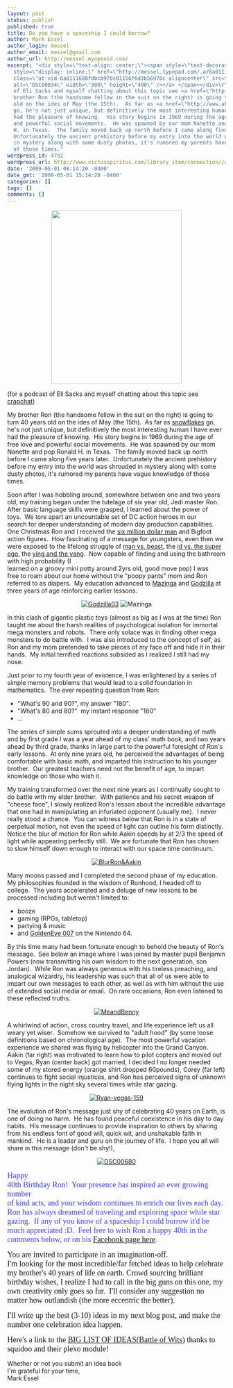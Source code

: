 ```yaml
---
layout: post
status: publish
published: true
title: Do you have a spaceship I could borrow?
author: Mark Essel
author_login: messel
author_email: messel@gmail.com
author_url: http://messel.myopenid.com/
excerpt: "<div style=\"text-align: center;\"><span style=\"text-decoration: underline;\"><a
  style=\"display: inline;\" href=\"http://messel.typepad.com/.a/6a0111688fdbcb970c01156f6d3b56970c-pi\"><img
  class=\"at-xid-6a0111688fdbcb970c01156f6d3b56970c aligncenter\" src=\"http://messel.typepad.com/.a/6a0111688fdbcb970c01156f6d3b56970c-500wi\"
  alt=\"DSC00034\" width=\"300\" height=\"400\" /></a> </span></div>\r\n(for a podcast
  of Eli Sacks and myself chatting about this topic see <a href=\"http://www.crapchat.com/blog/?p=18\">crapchat</a>)\r\n\r\nMy
  brother Ron (the handsome fellow in the suit on the right) is going to turn 40 years
  old on the ides of May (the 15th).  As far as <a href=\"http://www.abarim-publications.com/ChaosTheoryIntroduction.html\">snowflakes</a>
  go, he's not just unique, but definitively the most interesting human I have ever
  had the pleasure of knowing.  His story begins in 1969 during the age of free love
  and powerful social movements.  He was spawned by our mom Nanette and pop Ronald
  H. in Texas.  The family moved back up north before I came along five years later. 
  Unfortunately the ancient prehistory before my entry into the world was shrouded
  in mystery along with some dusty photos, it's rumored my parents have vague knowledge
  of those times."
wordpress_id: 4792
wordpress_url: http://www.victusspiritus.com/library_item/connection//do-you-have-a-spaceship-i-could-borrow/
date: '2009-05-01 08:14:20 -0400'
date_gmt: '2009-05-01 15:14:20 -0400'
categories: []
tags: []
comments: []
---
```

<div style="text-align: center;"><span style="text-decoration: underline;"><a href="{{ site.url }}/assets/2009/05/MeAndRon.jpg"><img src="{{ site.url }}/assets/2009/05/MeAndRon.jpg" alt="" title="Mark_and_Ron_Essel" width="300" height="400" class="aligncenter size-full wp-image-9409" /></a></span></div>
<p>(for a podcast of Eli Sacks and myself chatting about this topic see <a href="http://www.crapchat.com/blog/?p=18">crapchat</a>)</p>
<p>My brother Ron (the handsome fellow in the suit on the right) is going to turn 40 years old on the ides of May (the 15th).  As far as <a href="http://www.abarim-publications.com/ChaosTheoryIntroduction.html">snowflakes</a> go, he's not just unique, but definitively the most interesting human I have ever had the pleasure of knowing.  His story begins in 1969 during the age of free love and powerful social movements.  He was spawned by our mom Nanette and pop Ronald H. in Texas.  The family moved back up north before I came along five years later.  Unfortunately the ancient prehistory before my entry into the world was shrouded in mystery along with some dusty photos, it's rumored my parents have vague knowledge of those times.<a id="more"></a><a id="more-4792"></a></p>
<p>Soon after I was hobbling around, somewhere between one and two years old, my training began under the tutelage of six year old, Jedi master Ron.  After basic language skills were grasped, I learned about the power of<br />
toys.  We tore apart an uncountable set of DC action heroes in our<br />
search for deeper understanding of modern day production capabilities.  One Christmas Ron and I received the <a href="http://www.retrothing.com/2009/02/upgrade-your-six-million-dollar-man-action-figure.html">six million dollar man</a> and Bigfoot action figures.  How fascinating of a message for youngsters, even then we were exposed to the lifelong struggle of <a href="http://www.youtube.com/watch?v=N0qefQardXw&amp;NR=1">man vs. beast</a>, the <a href="http://en.wikipedia.org/wiki/Id,_ego,_and_super-ego">id vs. the super ego</a>, the <a href="http://en.wikipedia.org/wiki/Yin_and_yang">ying and the yang</a>.  Now capable of finding and using the bathroom with high probability (I<br />
learned on a groovy mini potty around 2yrs old, good move pop) I was<br />
free to roam about our home without the "poopy pants" mom and Ron<br />
referred to as diapers.  My education advanced to <a href="http://weirdscifi.ratiosemper.com/shogun/mazinga.html">Mazinga</a> and <a href="http://weirdscifi.ratiosemper.com/shogun/godzilla.html">Godzilla</a> at three years of age reinforcing earlier lessons.</p>
<div style="text-align: center;"><a style="display: inline;" href="http://messel.typepad.com/.a/6a0111688fdbcb970c0115706361ad970b-pi"><img class="at-xid-6a0111688fdbcb970c0115706361ad970b" title="Godzilla03" src="http://messel.typepad.com/.a/6a0111688fdbcb970c0115706361ad970b-800wi" border="0" alt="Godzilla03" /></a> <img class="at-xid-6a0111688fdbcb970c01156f6d1c79970c" title="Mazinga" src="http://messel.typepad.com/.a/6a0111688fdbcb970c01156f6d1c79970c-800wi" border="0" alt="Mazinga" /></div>
<p>In this clash of gigantic plastic toys (almost as big as I was at the time) Ron taught me about the harsh realities of psychological isolation for immortal mega monsters and robots.  There only solace was in finding other mega monsters to do battle with.  I was also introduced to the concept of self, as Ron and my mom pretended to take pieces of my face off and hide it in their hands.  My initial terrified reactions subsided as I realized I still had my nose.</p>
<p>Just prior to my fourth year of existence, I was enlightened by a series of simple memory problems that would lead to a solid foundation in mathematics.  The ever repeating question from Ron:</p>
<ul>
<li>"What's 90 and 90?", my answer "180".</li>
<li>"What's 80 and 80?"  my instant response "160"</li>
<li>...</li>
</ul>
<p>The series of simple sums sprouted into a deeper understanding of math and by first grade I was a year ahead of my class' math book, and two years ahead by third grade, thanks in large part to the powerful foresight of Ron's early lessons.  At only nine years old, he perceived the advantages of being comfortable with basic math, and imparted this instruction to his younger brother.  Our greatest teachers need not the benefit of age, to impart knowledge on those who wish it.</p>
<p>My training transformed over the next nine years as I continually sought to do battle with my elder brother.  With patience and his secret weapon of "cheese face", I slowly realized Ron's lesson about the incredible advantage that one had in manipulating an infuriated opponent (usually me).  I never really stood a chance.  You can witness below that Ron is in a state of perpetual motion, not even the speed of light can outline his form distinctly.  Notice the blur of motion for Ron while Aakin speeds by at 2/3 the speed of light while appearing perfectly still.  We are fortunate that Ron has chosen to slow himself down enough to interact with our space time continuum.</p>
<p style="text-align: center;"><a style="display: inline;" href="http://messel.typepad.com/.a/6a0111688fdbcb970c011570637233970b-pi"><img class="at-xid-6a0111688fdbcb970c011570637233970b" title="BlurRon&amp;Aakin" src="http://messel.typepad.com/.a/6a0111688fdbcb970c011570637233970b-800wi" border="0" alt="BlurRon&amp;Aakin" /></a></p>
<div style="text-align: center;">
<div style="text-align: left;">Many moons passed and I completed the second phase of my education.  My philosophies founded in the wisdom of Ronhood, I headed off to college.  The years accelerated and a deluge of new lessons to be processed including but weren't limited to:</p>
<ul>
<li>booze</li>
<li>gaming (RPGs, tabletop)</li>
<li>partying &amp; music</li>
<li>and <a href="http://en.wikipedia.org/wiki/GoldenEye_007">GoldenEye 007</a> on the Nintendo 64.</li>
</ul>
<p>By this time many had been fortunate enough to behold the beauty of Ron's message.  See below an image where I was joined by master pupil Benjamin Powers (now transmitting his own wisdom to the next generation, son Jordan).  While Ron was always generous with his tireless preaching, and analogical wizardry, his leadership was such that all of us were able to impart our own messages to each other, as well as with him without the use of extended social media or email.  On rare occasions, Ron even listened to these reflected truths.</p>
<div style="text-align: center;"><a style="display: inline;" href="http://messel.typepad.com/.a/6a0111688fdbcb970c01156f6d35b5970c-pi"><img class="at-xid-6a0111688fdbcb970c01156f6d35b5970c" title="MeandBenny" src="http://messel.typepad.com/.a/6a0111688fdbcb970c01156f6d35b5970c-800wi" border="0" alt="MeandBenny" /></a></div>
<p>A whirlwind of action, cross country travel, and life experience left us all weary yet wiser.  Somehow we survived to "adult hood" (by some loose definitions based on chronological age).  The most powerful vacation experience we shared was flying by helicopter into the Grand Canyon.  Aakin (far right) was motivated to learn how to pilot copters and moved out to Vegas, Ryan (center back) got married, I decided I no longer needed some of my stored energy (orange shirt dropped 60pounds), Corey (far left) continues to fight social injustices, and Ron has perceived signs of unknown flying lights in the night sky several times while star gazing.</p>
<div style="text-align: center;"><a style="display: inline;" href="http://messel.typepad.com/.a/6a0111688fdbcb970c011570638b8b970b-pi"><img class="at-xid-6a0111688fdbcb970c011570638b8b970b image-full" title="Ryan-vegas-159" src="http://messel.typepad.com/.a/6a0111688fdbcb970c011570638b8b970b-800wi" border="0" alt="Ryan-vegas-159" /></a></div>
</div>
</div>
<p>The evolution of Ron's message just shy of celebrating 40 years on Earth, is one of doing no harm.  He has found peaceful coexistence in his day to day habits.  His message continues to provide inspiration to others by sharing from his endless font of good will, quick wit, and unshakable faith in mankind.  He is a leader and guru on the journey of life.  I hope you all will share in this message (don't be shy!),</p>
<div style="text-align: center;"><a style="display: inline;" href="http://messel.typepad.com/.a/6a0111688fdbcb970c01156f6d1382970c-pi"><img class="at-xid-6a0111688fdbcb970c01156f6d1382970c" src="http://messel.typepad.com/.a/6a0111688fdbcb970c01156f6d1382970c-500wi" alt="DSC00680" /></a></p>
<div style="text-align: left;"><span style="color: #4040ff; font-size: 18px; font-family: Trebuchet MS;">Happy<br />
40th Birthday Ron!  Your presence has inspired an ever growing number<br />
of kind acts, and your wisdom continues to enrich our lives each day.  Ron has always dreamed of traveling and exploring space while star gazing.  If any of you know of a spaceship I could borrow it'd be much appreciated :D.  Feel free to wish Ron a happy 40th in the comments below, or on his <a href="http://www.facebook.com/people/Ronald-B-Essel/1551885329">Facebook page here</a>.</span></p>
<p><span style="font-size: 18px; font-family: Trebuchet MS;">You are invited to participate in an imagination-off.</span><br />
<span style="font-size: 18px; font-family: Trebuchet MS;">I'm looking for the most incredible/far fetched ideas to help celebrate my brother's 40 years of life on earth. Crowd sourcing brilliant birthday wishes, I realize I had to call in the big guns on this one, my own creativity only goes so far.  I'll consider any suggestion no matter how outlandish (the more eccentric the better).</span></p>
<p><span style="font-size: 18px; font-family: Trebuchet MS;">I'll write up the best (3-10) ideas in my next blog post, and make the number one celebration idea happen.</span></p>
<p><span style="font-size: 18px; font-family: Trebuchet MS;">Here's a link to the <a href="http://www.squidoo.com/BattleOfWits">BIG LIST OF IDEAS(Battle of Wits)</a> thanks to squidoo and their plexo module!</span></p>
<p>Whether or not you submit an idea back<br />
I'm grateful for your time,<br />
Mark Essel</p></div>
</div>
